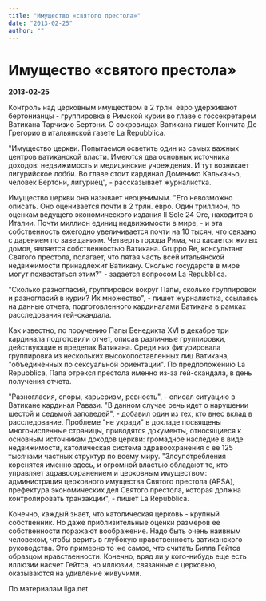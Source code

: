 ```yaml
---
title: "Имущество «святого престола»"
date: "2013-02-25"
author: ""
---
```


# Имущество «святого престола»

**2013-02-25** 

Контроль над церковным имуществом в 2 трлн. евро удерживают бертонианцы - группировка в Римской курии во главе с госсекретарем Ватикана Тарчизио Бертони. О сокровищах Ватикана пишет Кончита Де Грегорио в итальянской газете La Repubblica.

"Имущество церкви. Попытаемся осветить один из самых важных центров ватиканской власти. Имеются два основных источника доходов: недвижимость и медицинские учреждения. И тут возникает лигурийское лобби. Во главе стоит кардинал Доменико Кальканьо, человек Бертони, лигуриец", - рассказывает журналистка.

Имущество церкви она называет неоценимым. "Его невозможно описать. Оно оценивается почти в 2 трлн. евро. Один триллион, по оценкам ведущего экономического издания Il Sole 24 Ore, находится в Италии. Почти миллион единиц недвижимости в мире, - и эта собственность ежегодно увеличивается почти на 10 тысяч, что связано с дарением по завещаниям. Четверть города Рима, что касается жилых домов, является собственностью Ватикана. Gruppo Re, консультант Святого престола, полагает, что пятая часть всей итальянской недвижимости принадлежит Ватикану. Сколько государств в мире могут похвастаться этим?" - задается вопросом La Repubblica.

"Сколько разногласий, группировок вокруг Папы, сколько группировок и разногласий в курии? Их множество", - пишет журналистка, ссылаясь на данные отчета, подготовленного кардиналами Ватикана в рамках расследования гей-скандала.

Как известно, по поручению Папы Бенедикта XVI в декабре три кардинала подготовили отчет, описав различные группировки, действующие в пределах Ватикана. Среди них фигурировала группировка из нескольких высокопоставленных лиц Ватикана, "объединенных по сексуальной ориентации". По предположению La Repubblica, Папа отрекся престола именно из-за гей-скандала, в день получения отчета.

"Разногласия, споры, карьеризм, ревность", - описал ситуацию в Ватикане кардинал Равази. "В данном случае речь идет о нарушении шестой и седьмой заповедей", - добавил один из тех, кто внес вклад в расследование. Проблеме "не укради" в докладе посвящены многочисленные страницы, приводятся документы, относящиеся к основным источникам доходов церкви: громадное наследие в виде недвижимости, католическая система здравоохранения с ее 125 тысячами частных структур по всему миру. "Злоупотребления коренятся именно здесь, и огромной властью обладают те, кто управляет здравоохранением и церковным имуществом: администрация церковного имущества Святого престола (APSA), префектура экономических дел Святого престола, которая должна контролировать транзакции", - пишет La Repubblica.

Конечно, каждый знает, что католическая церковь - крупный собственник. Но даже приблизительные оценки размеров ее собственности поражают воображение. Надо быть очень наивным человеком, чтобы верить в глубокую нравственность ватиканского руководства. Это примерно то же самое, что считать Билла Гейтса образцом нравственности. Конечно, вряд ли у кого-нибудь еще есть иллюзии насчет Гейтса, но иллюзии, связанные с церковью, оказываются на удивление живучими.

По материалам liga.net